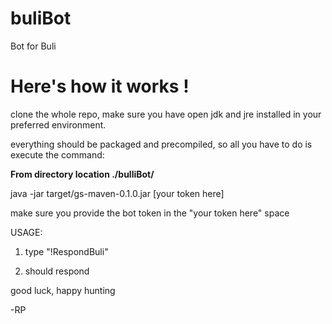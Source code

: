 # buliBot
Bot for Buli

<h1> Here's how it works ! </h1>

clone the whole repo, make sure you have open jdk and jre installed in your preferred environment.

everything should be packaged and precompiled, so all you have to do is execute the command: 

**From directory location ./bulliBot/**

java -jar target/gs-maven-0.1.0.jar [your token here] 

make sure you provide the bot token in the "your token here" space

USAGE:

1) type "!RespondBuli"

2) should respond

good luck, happy hunting

-RP
